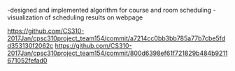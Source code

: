 -designed and implemented algorithm for course and room scheduling
-visualization of scheduling results on webpage

https://github.com/CS310-2017Jan/cpsc310project_team154/commit/a7214cc0bb3bb785a77b7cbe5fdd353130f2062c
https://github.com/CS310-2017Jan/cpsc310project_team154/commit/800d6398ef61f721829b484b9211671052fefad0
